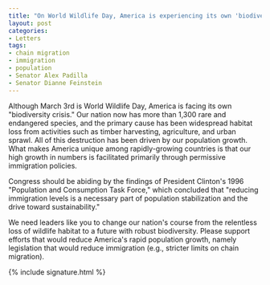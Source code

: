 ```yaml
---
title: "On World Wildlife Day, America is experiencing its own 'biodiversity crisis'"
layout: post
categories:
- Letters
tags:
- chain migration
- immigration
- population
- Senator Alex Padilla
- Senator Dianne Feinstein
---
```


Although March 3rd is World Wildlife Day, America is facing its own "biodiversity crisis." Our nation now has more than 1,300 rare and endangered species, and the primary cause has been widespread habitat loss from activities such as timber harvesting, agriculture, and urban sprawl. All of this destruction has been driven by our population growth. What makes America unique among rapidly-growing countries is that our high growth in numbers is facilitated primarily through permissive immigration policies.

Congress should be abiding by the findings of President Clinton's 1996 "Population and Consumption Task Force," which concluded that "reducing immigration levels is a necessary part of population stabilization and the drive toward sustainability."

We need leaders like you to change our nation's course from the relentless loss of wildlife habitat to a future with robust biodiversity. Please support efforts that would reduce America's rapid population growth, namely legislation that would reduce immigration (e.g., stricter limits on chain migration).

{% include signature.html %}
